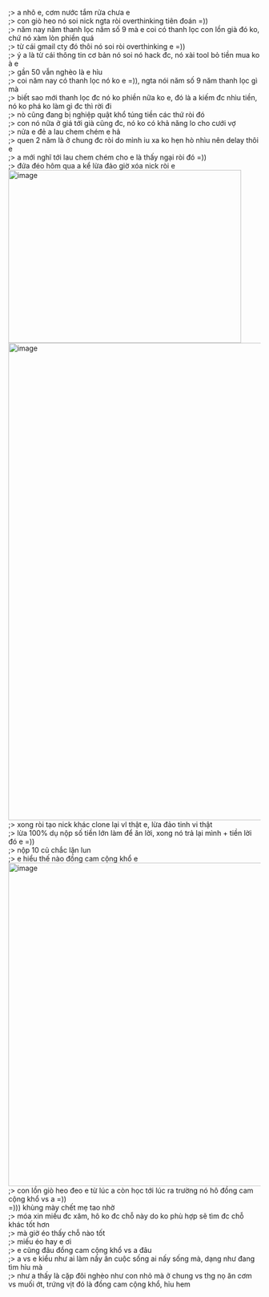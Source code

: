;> a nhô e, cơm nước tắm rửa chưa e<br>
;> con giò heo nó soi nick ngta ròi overthinking tiên đoán =))<br>
;> năm nay năm thanh lọc năm số 9 mà e coi có thanh lọc con lồn già đó ko, chứ nó xàm lòn phiền quá<br>
;> từ cái gmail cty đó thôi nó soi ròi overthinking e =))<br>
;> ý a là từ cái thông tin cơ bản nó soi nó hack đc, nó xài tool bỏ tiền mua ko à e<br>
;> gần 50 vẫn nghèo là e hỉu<br>
;> coi năm nay có thanh lọc nó ko e =)), ngta nói năm số 9 năm thanh lọc gì mà<br>
;> biết sao mới thanh lọc đc nó ko phiền nữa ko e, đó là a kiếm đc nhìu tiền, nó ko phá ko làm gì đc thì rời đi<br>
;> nò cũng đang bị nghiệp quật khổ túng tiền các thứ ròi đó<br>
;> con nó nữa ở giá tới già cũng đc, nó ko có khả năng lo cho cưới vợ<br>
;> nửa e đẻ a lau chem chém e hả<br>
;> quen 2 năm là ở chung đc ròi do mình iu xa ko hẹn hò nhìu nên delay thôi e<br>
;> a mới nghĩ tới lau chem chém cho e là thấy ngại ròi đó =))<br>
;> đứa đéo hôm qua a kể lừa đảo giờ xóa nick ròi e<br>
<img width="465" height="345" alt="image" src="https://github.com/user-attachments/assets/569accbf-579a-4403-abca-dc5aa807f0e8" /><br>
<img width="2208" height="952" alt="image" src="https://github.com/user-attachments/assets/2e2e1934-0373-4232-ad7f-34d59bd8cfb9" /><br>
;> xong ròi tạo nick khác clone lại vl thật e, lừa đảo tinh vi thật<br>
;> lừa 100% dụ nộp số tiền lớn làm để ăn lời, xong nó trả lại mình + tiền lời đó e =))<br>
;> nộp 10 củ chắc lặn lun<br>
;> e hiểu thế nào đồng cam cộng khổ e<br>
<img width="1234" height="645" alt="image" src="https://github.com/user-attachments/assets/f011a8ec-8986-40d2-8e5a-7dc75dd56afa" /><br>
;> con lồn giò heo đeo e từ lúc a còn học tới lúc ra trường nó hô đồng cam cộng khổ vs a =))<br>
=))) khùng mày chết mẹ tao nhờ<br>
;> móa xin miếu đc xăm, hô ko đc chỗ này do ko phù hợp sẽ tìm đc chỗ khác tốt hơn<br>
;> mà giờ éo thấy chỗ nào tốt <br>
;> miếu éo hay e ơi<br>
;> e cũng đâu đồng cam cộng khổ vs a đâu<br>
;> a vs e kiểu như ai làm nấy ăn cuộc sống ai nấy sống mà, dạng như đang tìm hỉu mà<br>
;> như a thấy là cặp đôi nghèo như con nhỏ mà ở chung vs thg nọ ăn cơm vs muối ớt, trứng vịt đó là đồng cam cộng khổ, hỉu hem
